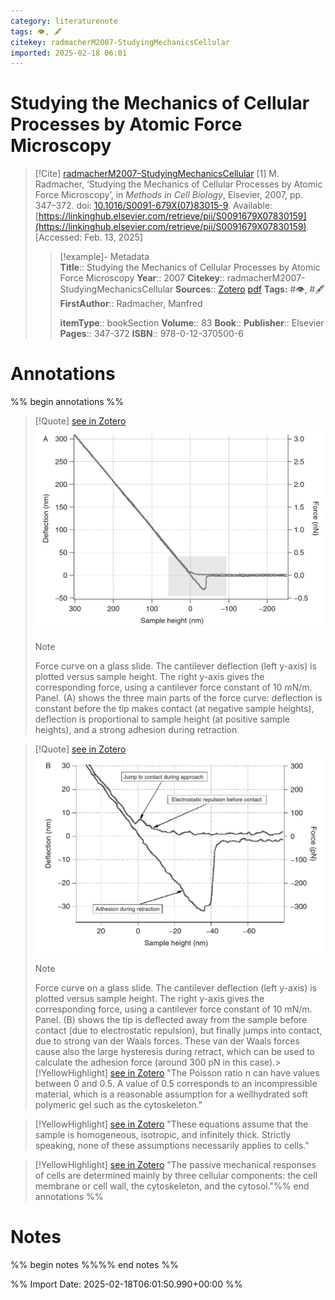 ```yaml
---
category: literaturenote
tags: 👁, 🖋
citekey: radmacherM2007-StudyingMechanicsCellular
imported: 2025-02-18 06:01
---
```


# Studying the Mechanics of Cellular Processes by Atomic Force Microscopy


> [!Cite] [radmacherM2007-StudyingMechanicsCellular](zotero://select/library/items/TEU6XIAU)
> [1]  M. Radmacher, ‘Studying the Mechanics of Cellular Processes by Atomic Force Microscopy’, in _Methods in Cell Biology_, Elsevier, 2007, pp. 347–372. doi: [10.1016/S0091-679X(07)83015-9](https://doi.org/10.1016/S0091-679X\(07\)83015-9). Available: [https://linkinghub.elsevier.com/retrieve/pii/S0091679X07830159](https://linkinghub.elsevier.com/retrieve/pii/S0091679X07830159). [Accessed: Feb. 13, 2025]
> > [!example]- Metadata    
> > **Title**:: Studying the Mechanics of Cellular Processes by Atomic Force Microscopy
> > **Year**:: 2007
> > **Citekey**:: radmacherM2007-StudyingMechanicsCellular
> > **Sources**:: [Zotero](zotero://select/library/items/TEU6XIAU) [pdf](file:////home/joeashton/Zotero/storage/2LPRUTGQ/Radmacher%20-%202007%20-%20Studying%20the%20Mechanics%20of%20Cellular%20Processes%20by%20Atomic%20Force%20Microscopy.pdf) 
> > **Tags:** #👁, #🖋
> > **FirstAuthor**:: Radmacher, Manfred
> > 
> > **itemType**:: bookSection
> > **Volume**:: 83
> > **Book**:: 
> > **Publisher**:: Elsevier
> > **Pages**:: 347-372
> > **ISBN**:: 978-0-12-370500-6

# Annotations

%% begin annotations %%

> [!Quote] [see in Zotero](zotero://open-pdf/library/items/2LPRUTGQ?page=360&annotation=3EZSY3N7)
> ![figure-14-x143-y387.png](attachments/radmacherM2007-StudyingMechanicsCellular/figure-14-x143-y387.png)
> > [!note]
> > Force curve on a glass slide. The cantilever deflection (left y-axis) is plotted versus sample height. The right y-axis gives the corresponding force, using a cantilever force constant of 10 mN/m. Panel.
> > (A) shows the three main parts of the force curve: deflection is constant before the tip makes contact (at negative sample heights), deflection is proportional to sample height (at positive sample heights), and a strong adhesion during retraction.

> [!Quote] [see in Zotero](zotero://open-pdf/library/items/2LPRUTGQ?page=360&annotation=GUNK2YUY)
> ![figure-14-x140-y168.png](attachments/radmacherM2007-StudyingMechanicsCellular/figure-14-x140-y168.png)
> > [!note]
> > Force curve on a glass slide. The cantilever deflection (left y-axis) is plotted versus sample height. The right y-axis gives the corresponding force, using a cantilever force constant of 10 mN/m. Panel.
> > (B) shows the tip is deflected away from the sample before contact (due to electrostatic repulsion), but finally jumps into contact, due to strong van der Waals forces. These van der Waals forces cause also the large hysteresis during retract, which can be used to calculate the adhesion force (around 300 pN in this case).> [!YellowHighlight] [see in Zotero](zotero://open-pdf/library/items/2LPRUTGQ?page=362&annotation=ZBST469Q)
> "The Poisson ratio n can have values between 0 and 0.5. A value of 0.5 corresponds to an incompressible material, which is a reasonable assumption for a wellhydrated soft polymeric gel such as the cytoskeleton."

> [!YellowHighlight] [see in Zotero](zotero://open-pdf/library/items/2LPRUTGQ?page=362&annotation=F24VPE3Z)
> "These equations assume that the sample is homogeneous, isotropic, and infinitely thick. Strictly speaking, none of these assumptions necessarily applies to cells."

> [!YellowHighlight] [see in Zotero](zotero://open-pdf/library/items/2LPRUTGQ?page=362&annotation=WSHRKVGW)
> "The passive mechanical responses of cells are determined mainly by three cellular components: the cell membrane or cell wall, the cytoskeleton, and the cytosol."%% end annotations %%

# Notes

%% begin notes %%%% end notes %%

%% Import Date: 2025-02-18T06:01:50.990+00:00 %%
